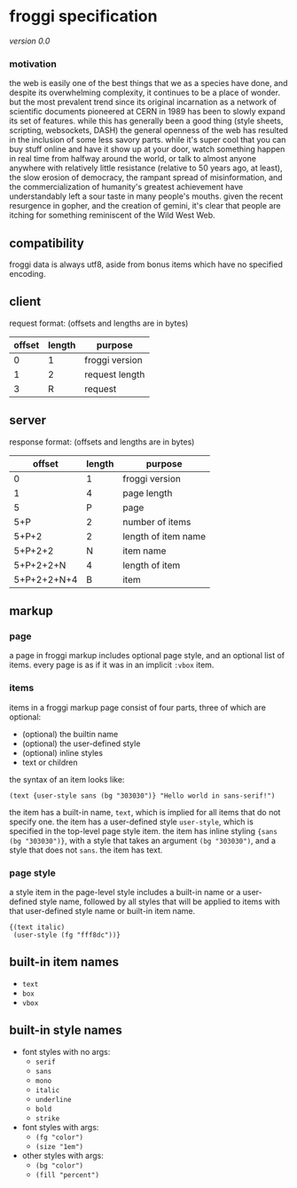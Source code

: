 # froggi specification

*version 0.0*

### motivation

the web is easily one of the best things that we as a species have done, and
despite its overwhelming complexity, it continues to be a place of wonder. but
the most prevalent trend since its original incarnation as a network of
scientific documents pioneered at CERN in 1989 has been to slowly expand its
set of features. while this has generally been a good thing (style sheets,
scripting, websockets, DASH) the general openness of the web has resulted in
the inclusion of some less savory parts. while it's super cool that you can buy
stuff online and have it show up at your door, watch something happen in real
time from halfway around the world, or talk to almost anyone anywhere with
relatively little resistance (relative to 50 years ago, at least), the slow
erosion of democracy, the rampant spread of misinformation, and the commercialization
of humanity's greatest achievement have understandably left a sour taste in
many people's mouths. given the recent resurgence in gopher, and the creation
of gemini, it's clear that people are itching for something reminiscent of the
Wild West Web.

## compatibility

froggi data is always utf8, aside from bonus items which have no specified encoding.

## client

request format: (offsets and lengths are in bytes)

|offset|length|purpose|
|-|-|-|
|0|1|froggi version|
|1|2|request length|
|3|R|request|

## server

response format: (offsets and lengths are in bytes)

|offset|length|purpose|
|-|-|-|
|0          |1|froggi version|
|1          |4|page length|
|5          |P|page|
|5+P        |2|number of items|
|5+P+2      |2|length of item name|
|5+P+2+2    |N|item name|
|5+P+2+2+N  |4|length of item|
|5+P+2+2+N+4|B|item|

## markup

### page

a page in froggi markup includes optional page style, and an optional list of
items. every page is as if it was in an implicit `:vbox` item.

### items

items in a froggi markup page consist of four parts, three of which are
optional:

* (optional) the builtin name
* (optional) the user-defined style
* (optional) inline styles
* text or children

the syntax of an item looks like:

`(text {user-style sans (bg "303030")} "Hello world in sans-serif!")`

the item has a built-in name, `text`, which is implied for all items that do
not specify one. the item has a user-defined style `user-style`, which is
specified in the top-level page style item. the item has inline styling
`{sans (bg "303030")}`, with a style that takes an argument `(bg "303030")`,
and a style that does not `sans`. the item has text.

### page style

a style item in the page-level style includes a built-in name or a user-defined style
name, followed by all styles that will be applied to items with that user-defined
style name or built-in item name.

```
{(text italic)
 (user-style (fg "fff8dc"))}
```

## built-in item names

* `text`
* `box`
* `vbox`

## built-in style names

* font styles with no args:
  * `serif`
  * `sans`
  * `mono`
  * `italic`
  * `underline`
  * `bold`
  * `strike`
* font styles with args:
  * `(fg "color")`
  * `(size "1em")`
* other styles with args:
  * `(bg "color")`
  * `(fill "percent")`

